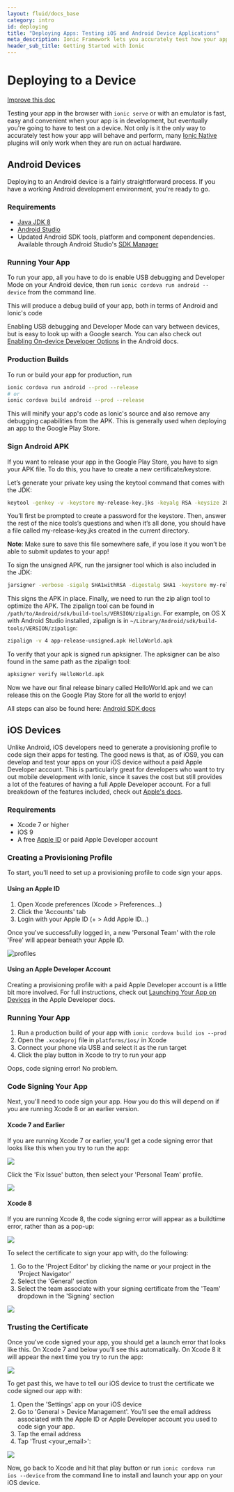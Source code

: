 ```yaml
---
layout: fluid/docs_base
category: intro
id: deploying
title: "Deploying Apps: Testing iOS and Android Device Applications"
meta_description: Ionic Framework lets you accurately test how your app will behave and perform in browsers on Android device applications and iOS devices before you deploy.
header_sub_title: Getting Started with Ionic
---
```



# Deploying to a Device

<a class="improve-v2-docs" href='https://github.com/ionic-team/ionic-legacy-docs/edit/master/content/docs/v3/intro/deploying/index.md'>Improve this doc</a>

Testing your app in the browser with `ionic serve` or with an emulator is fast, easy and convenient when your app is in development, but eventually you're going to have to test on a device. Not only is it the only way to accurately test how your app will behave and perform, many [Ionic Native](https://ionicframework.com/docs/native/) plugins will only work when they are run on actual hardware.

## Android Devices

Deploying to an Android device is a fairly straightforward process. If you have a working Android development environment, you're ready to go.

### Requirements

- [Java JDK 8](http://www.oracle.com/technetwork/java/javase/downloads/jdk8-downloads-2133151.html)
- [Android Studio](https://developer.android.com/studio/index.html)
- Updated Android SDK tools, platform and component dependencies. Available through Android Studio's [SDK Manager](https://developer.android.com/studio/intro/update.html)

### Running Your App

To run your app, all you have to do is enable USB debugging and Developer Mode on your Android device, then run `ionic cordova run android --device` from the command line.

This will produce a debug build of your app, both in terms of Android and Ionic's code

Enabling USB debugging and Developer Mode can vary between devices, but is easy to look up with a Google search. You can also check out [Enabling On-device Developer Options](https://developer.android.com/studio/run/device.html#developer-device-options) in the Android docs.

### Production Builds

To run or build your app for production, run

```bash
ionic cordova run android --prod --release
# or
ionic cordova build android --prod --release
```

This will minify your app's code as Ionic's source and also remove any debugging capabilities from the APK. This is generally used when deploying an app to the Google Play Store.

### Sign Android APK
If you want to release your app in the Google Play Store, you have to sign your APK file.
To do this, you have to create a new certificate/keystore.

Let’s generate your private key using the keytool command that comes with the JDK:
```bash
keytool -genkey -v -keystore my-release-key.jks -keyalg RSA -keysize 2048 -validity 10000 -alias my-alias
```
You’ll first be prompted to create a password for the keystore. Then, answer the rest of the nice tools’s questions and when it’s all done, you should have a file called my-release-key.jks created in the current directory.

__Note__: Make sure to save this file somewhere safe, if you lose it you won’t be able to submit updates to your app!

To sign the unsigned APK, run the jarsigner tool which is also included in the JDK:

```bash
jarsigner -verbose -sigalg SHA1withRSA -digestalg SHA1 -keystore my-release-key.jks app-release-unsigned.apk my-alias
```

This signs the APK in place. Finally, we need to run the zip align tool to optimize the APK. The zipalign tool can be found in `/path/to/Android/sdk/build-tools/VERSION/zipalign`. For example, on OS X with Android Studio installed, zipalign is in `~/Library/Android/sdk/build-tools/VERSION/zipalign`:

```bash
zipalign -v 4 app-release-unsigned.apk HelloWorld.apk
```

To verify that your apk is signed run apksigner. The apksigner can be also found in the same path as the zipalign tool:

```bash
apksigner verify HelloWorld.apk
```

Now we have our final release binary called HelloWorld.apk and we can release this on the Google Play Store for all the world to enjoy!

All steps can also be found here: [Android SDK docs](https://developer.android.com/studio/publish/app-signing.html#signing-manually)

## iOS Devices

Unlike Android, iOS developers need to generate a provisioning profile to code sign their apps for testing. The good news is that, as of iOS9, you can develop and test your apps on your iOS device without a paid Apple Developer account. This is particularly great for developers who want to try out mobile development with Ionic, since it saves the cost but still provides a lot of the features of having a full Apple Developer account. For a full breakdown of the features included, check out [Apple's docs](https://developer.apple.com/library/ios/documentation/IDEs/Conceptual/AppDistributionGuide/SupportedCapabilities/SupportedCapabilities.html#//apple_ref/doc/uid/TP40012582-CH38-SW1).

### Requirements

- Xcode 7 or higher
- iOS 9
- A free [Apple ID](https://appleid.apple.com/) or paid Apple Developer account

### Creating a Provisioning Profile

To start, you'll need to set up a provisioning profile to code sign your apps.

#### Using an Apple ID

1. Open Xcode preferences (Xcode > Preferences...)
2. Click the 'Accounts' tab
3. Login with your Apple ID (+ > Add Apple ID...)

Once you've successfully logged in, a new 'Personal Team' with the role 'Free' will appear beneath your Apple ID.

<img src="/docs/v3/img/deploying/profiles.jpg" alt="profiles">

#### Using an Apple Developer Account

Creating a provisioning profile with a paid Apple Developer account is a little bit more involved. For full instructions, check out [Launching Your App on Devices](https://developer.apple.com/library/content/documentation/IDEs/Conceptual/AppDistributionGuide/LaunchingYourApponDevices/LaunchingYourApponDevices.html) in the Apple Developer docs.

### Running Your App

1. Run a production build of your app with `ionic cordova build ios --prod`
2. Open the `.xcodeproj` file in `platforms/ios/` in Xcode
3. Connect your phone via USB and select it as the run target
4. Click the play button in Xcode to try to run your app

Oops, code signing error! No problem.

### Code Signing Your App

Next, you'll need to code sign your app. How you do this will depend on if you are running Xcode 8 or an earlier version.

#### Xcode 7 and Earlier ####

If you are running Xcode 7 or earlier, you'll get a code signing error that looks like this when you try to run the app:

<img src="/docs/v3/img/deploying/sign-fail-1.jpg">

Click the 'Fix Issue' button, then select your 'Personal Team' profile.

<img src="/docs/v3/img/deploying/team-menu-1.jpg">

#### Xcode 8 ####

If you are running Xcode 8, the code signing error will appear as a buildtime error, rather than as a pop-up:

<img src="/docs/v3/img/deploying/code-sign-err-xcode8.png">

To select the certificate to sign your app with, do the following:

1. Go to the 'Project Editor' by clicking the name or your project in the 'Project Navigator'
2. Select the 'General' section
3. Select the team associate with your signing certificate from the 'Team' dropdown in the 'Signing' section

<img src="/docs/v3/img/deploying/code-sign-xcode8.png">

### Trusting the Certificate ###

Once you've code signed your app, you should get a launch error that looks like this. On Xcode 7 and below you'll see this automatically. On Xcode 8 it will appear the next time you try to run the app:

<img src="/docs/v3/img/deploying/launch-fail-1.jpg">

To get past this, we have to tell our iOS device to trust the certificate we code signed our app with:

1. Open the 'Settings' app on your iOS device
2. Go to 'General > Device Management'. You'll see the email address associated with the Apple ID or Apple Developer account you used to code sign your app.
3. Tap the email address
4. Tap 'Trust &lt;your_email&gt;':

<img src="/docs/v3/img/deploying/verify.jpg">

Now, go back to Xcode and hit that play button or run `ionic cordova run ios --device` from the command line to install and launch your app on your iOS device.
